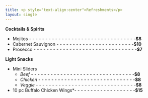 ```yaml
---
title: <p style="text-align:center">Refreshments</p>
layout: single 
---
```


**Cocktails & Spirits**  
- Mojitos - - - - - - - - - - - - - - - - - - - - - - - - - - - - - - - - -**$8** 
- Cabernet Sauvignon    - - - - - - - - - - - - - - - - - - - - - - - -**$10**  
- Prosecco  - - - - - - - - - - - - - - - - - - - - - - - - - - - - - - - -**$7** 

**Light Snacks**  
- Mini Sliders 
    - *Beef*  - - - - - - - - - - - - - - - - - - - - - - - - - - - - - - - -**$8**
    - *Chicken* - - - - - - - - - - - - - - - - - - - - - - - - - - - - - -**$8**
    - *Veggie*  - - - - - - - - - - - - - - - - - - - - - - - - - - - - - - -**$8**
- 10 pc Buffalo Chicken Wings*- - - - - - - - - - - - - - - - - - -**$15** 